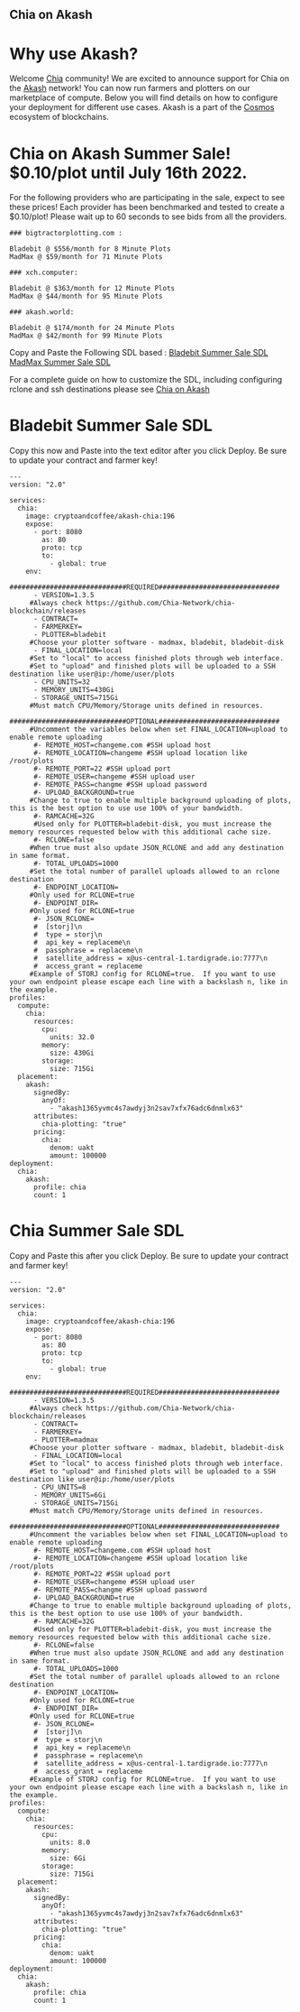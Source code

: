 ## Chia on Akash

# Why use Akash?

Welcome [Chia](https://www.chia.net/) community! We are excited to announce support for Chia on the [Akash](https://akash.network) network!  You can now run farmers and plotters on our marketplace of compute.  Below you will find details on how to configure your deployment for different use cases.  Akash is a part of the [Cosmos](https://cosmos.network/) ecosystem of blockchains.

# Chia on Akash Summer Sale! $0.10/plot until July 16th 2022.

For the following providers who are participating in the sale, expect to see these prices! Each provider has been benchmarked and tested to create a $0.10/plot!  Please wait up to 60 seconds to see bids from all the providers.
```
### bigtractorplotting.com :

Bladebit @ $556/month for 8 Minute Plots
MadMax @ $59/month for 71 Minute Plots

### xch.computer:

Bladebit @ $363/month for 12 Minute Plots
MadMax @ $44/month for 95 Minute Plots

### akash.world:

Bladebit @ $174/month for 24 Minute Plots
MadMax @ $42/month for 99 Minute Plots

```

Copy and Paste the Following SDL based :
[Bladebit Summer Sale SDL](#bladebit-summer-sale-sdl)
[MadMax Summer Sale SDL](#madmax-summer-sale-sdl)

For a complete guide on how to customize the SDL, including configuring rclone and ssh destinations please see [Chia on Akash](https://docs.akash.network/integrations/chia-on-akash/)

# Bladebit Summer Sale SDL
Copy this now and Paste into the text editor after you click Deploy.  Be sure to update your contract and farmer key!
```
---
version: "2.0"

services:
  chia:
    image: cryptoandcoffee/akash-chia:196
    expose:
      - port: 8080
        as: 80
        proto: tcp
        to:
          - global: true
    env:
    #############################REQUIRED##############################
      - VERSION=1.3.5
     #Always check https://github.com/Chia-Network/chia-blockchain/releases
      - CONTRACT=
      - FARMERKEY=
      - PLOTTER=bladebit
     #Choose your plotter software - madmax, bladebit, bladebit-disk
      - FINAL_LOCATION=local
     #Set to "local" to access finished plots through web interface.
     #Set to "upload" and finished plots will be uploaded to a SSH destination like user@ip:/home/user/plots
      - CPU_UNITS=32
      - MEMORY_UNITS=430Gi
      - STORAGE_UNITS=715Gi
     #Must match CPU/Memory/Storage units defined in resources.
    #############################OPTIONAL##############################
     #Uncomment the variables below when set FINAL_LOCATION=upload to enable remote uploading
      #- REMOTE_HOST=changeme.com #SSH upload host
      #- REMOTE_LOCATION=changeme #SSH upload location like /root/plots
      #- REMOTE_PORT=22 #SSH upload port
      #- REMOTE_USER=changeme #SSH upload user
      #- REMOTE_PASS=changme #SSH upload password
      #- UPLOAD_BACKGROUND=true
     #Change to true to enable multiple background uploading of plots, this is the best option to use use 100% of your bandwidth.
      #- RAMCACHE=32G
      #Used only for PLOTTER=bladebit-disk, you must increase the memory resources requested below with this additional cache size.
      #- RCLONE=false
     #When true must also update JSON_RCLONE and add any destination in same format.
      #- TOTAL_UPLOADS=1000
     #Set the total number of parallel uploads allowed to an rclone destination
      #- ENDPOINT_LOCATION=
     #Only used for RCLONE=true
      #- ENDPOINT_DIR=
     #Only used for RCLONE=true
      #- JSON_RCLONE=
      #  [storj]\n
      #  type = storj\n
      #  api_key = replaceme\n
      #  passphrase = replaceme\n
      #  satellite_address = x@us-central-1.tardigrade.io:7777\n
      #  access_grant = replaceme
     #Example of STORJ config for RCLONE=true.  If you want to use your own endpoint please escape each line with a backslash n, like in the example.
profiles:
  compute:
    chia:
      resources:
        cpu:
          units: 32.0
        memory:
          size: 430Gi
        storage:
          size: 715Gi
  placement:
    akash:
      signedBy:
        anyOf:
          - "akash1365yvmc4s7awdyj3n2sav7xfx76adc6dnmlx63"
      attributes:
        chia-plotting: "true"
      pricing:
        chia:
          denom: uakt
          amount: 100000
deployment:
  chia:
    akash:
      profile: chia
      count: 1
```



# Chia Summer Sale SDL
Copy and Paste this after you click Deploy.  Be sure to update your contract and farmer key!
```
---
version: "2.0"

services:
  chia:
    image: cryptoandcoffee/akash-chia:196
    expose:
      - port: 8080
        as: 80
        proto: tcp
        to:
          - global: true
    env:
    #############################REQUIRED##############################
      - VERSION=1.3.5
     #Always check https://github.com/Chia-Network/chia-blockchain/releases
      - CONTRACT=
      - FARMERKEY=
      - PLOTTER=madmax
     #Choose your plotter software - madmax, bladebit, bladebit-disk
      - FINAL_LOCATION=local
     #Set to "local" to access finished plots through web interface.
     #Set to "upload" and finished plots will be uploaded to a SSH destination like user@ip:/home/user/plots
      - CPU_UNITS=8
      - MEMORY_UNITS=6Gi
      - STORAGE_UNITS=715Gi
     #Must match CPU/Memory/Storage units defined in resources.
    #############################OPTIONAL##############################
     #Uncomment the variables below when set FINAL_LOCATION=upload to enable remote uploading
      #- REMOTE_HOST=changeme.com #SSH upload host
      #- REMOTE_LOCATION=changeme #SSH upload location like /root/plots
      #- REMOTE_PORT=22 #SSH upload port
      #- REMOTE_USER=changeme #SSH upload user
      #- REMOTE_PASS=changme #SSH upload password
      #- UPLOAD_BACKGROUND=true
     #Change to true to enable multiple background uploading of plots, this is the best option to use use 100% of your bandwidth.
      #- RAMCACHE=32G
      #Used only for PLOTTER=bladebit-disk, you must increase the memory resources requested below with this additional cache size.
      #- RCLONE=false
     #When true must also update JSON_RCLONE and add any destination in same format.
      #- TOTAL_UPLOADS=1000
     #Set the total number of parallel uploads allowed to an rclone destination
      #- ENDPOINT_LOCATION=
     #Only used for RCLONE=true
      #- ENDPOINT_DIR=
     #Only used for RCLONE=true
      #- JSON_RCLONE=
      #  [storj]\n
      #  type = storj\n
      #  api_key = replaceme\n
      #  passphrase = replaceme\n
      #  satellite_address = x@us-central-1.tardigrade.io:7777\n
      #  access_grant = replaceme
     #Example of STORJ config for RCLONE=true.  If you want to use your own endpoint please escape each line with a backslash n, like in the example.
profiles:
  compute:
    chia:
      resources:
        cpu:
          units: 8.0
        memory:
          size: 6Gi
        storage:
          size: 715Gi
  placement:
    akash:
      signedBy:
        anyOf:
          - "akash1365yvmc4s7awdyj3n2sav7xfx76adc6dnmlx63"
      attributes:
        chia-plotting: "true"
      pricing:
        chia:
          denom: uakt
          amount: 100000
deployment:
  chia:
    akash:
      profile: chia
      count: 1
```
